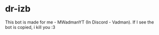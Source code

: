 # dr-izb
This bot is made for me - MWadmanYT (In Discord - Vadman). If I see the bot is copied, i kill you :3  

